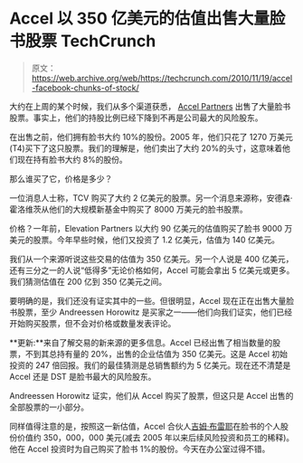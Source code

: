 # Accel 以 350 亿美元的估值出售大量脸书股票 TechCrunch

> 原文：<https://web.archive.org/web/https://techcrunch.com/2010/11/19/accel-facebook-chunks-of-stock/>

大约在上周的某个时候，我们从多个渠道获悉， [Accel Partners](https://web.archive.org/web/20221006211007/http://www.crunchbase.com/financial-organization/accel-partners) 出售了大量脸书股票。事实上，他们的持股比例已经下降到不再是公司最大的风险股东。

在出售之前，他们拥有脸书大约 10%的股份。2005 年，他们只花了 1270 万美元(T4)买下了这只股票。我们的理解是，他们卖出了大约 20%的头寸，这意味着他们现在持有脸书大约 8%的股份。

那么谁买了它，价格是多少？

一位消息人士称，TCV 购买了大约 2 亿美元的股票。另一个消息来源称，安德森·霍洛维茨从他们的大规模新基金中购买了 8000 万美元的脸书股票。

价格？一年前，Elevation Partners 以大约 90 亿美元的估值购买了脸书 9000 万美元的股票。今年早些时候，他们又投资了 1.2 亿美元，估值为 140 亿美元。

我们从一个来源听说这些交易的估值为 350 亿美元。另一个人说是 400 亿美元，还有三分之一的人说“低得多”无论价格如何，Accel 可能会拿出 5 亿美元或更多。我们猜测估值在 200 亿到 350 亿美元之间。

要明确的是，我们还没有证实其中的一些。但很明显，Accel 现在正在出售大量脸书股票，至少 Andreessen Horowitz 是买家之一——他们向我们证实，他们已经开始购买股票，但不会对价格或数量发表评论。

**更新:**来自了解交易的新来源的更多信息。Accel 已经出售了相当数量的股票，不到其总持有量的 20%，出售的企业估值为 350 亿美元。这是 Accel 初始投资的 247 倍回报。我们的最佳猜测是总销售额约为 5 亿美元。现在还不清楚是 Accel 还是 DST 是脸书最大的风险股东。

Andreessen Horowitz 证实，他们从 Accel 购买了股票，但这只是 Accel 出售的全部股票的一小部分。

同样值得注意的是，按照这一新估值，Accel 合伙人[吉姆·布雷耶](https://web.archive.org/web/20221006211007/http://www.crunchbase.com/person/jim-breyer)在脸书的个人股份价值约 350，000，000 美元(减去 2005 年以来后续风险投资和员工的稀释)。他在 Accel 投资时为自己购买了脸书 1%的股份。今天在办公室过得不错。